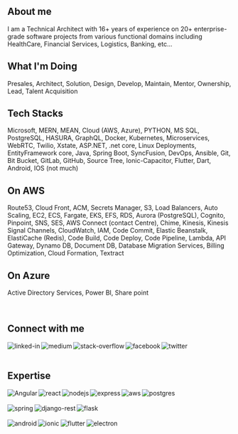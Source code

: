 ## About me

I am a Technical Architect with 16+ years of experience on 20+ enterprise-grade software projects from various functional domains including HealthCare, Financial Services, Logistics, Banking, etc...

## What I'm Doing

Presales, Architect, Solution, Design, Develop, Maintain, Mentor, Ownership, Lead, Talent Acquisition

## Tech Stacks

Microsoft, MERN, MEAN, Cloud (AWS, Azure), PYTHON, MS SQL, PostgreSQL, HASURA, GraphQL, Docker, Kubernetes, Microservices, WebRTC, Twilio, Xstate, ASP.NET, .net core, Linux Deployments, EntityFramework core, Java, Spring Boot, SyncFusion, DevOps, Ansible, Git, Bit Bucket, GitLab, GitHub, Source Tree, Ionic-Capacitor, Flutter, Dart, Android, IOS (not much)

## On AWS
Route53, Cloud Front, ACM, Secrets Manager, S3, Load Balancers, Auto Scaling, EC2, ECS, Fargate, EKS, EFS, RDS, Aurora (PostgreSQL), Cognito, Pinpoint, SNS, SES, AWS Connect (contact Centre), Chime, Kinesis, Kinesis Signal Channels, CloudWatch, IAM, Code Commit, Elastic Beanstalk, ElastiCache (Redis), Code Build, Code Deploy, Code Pipeline, Lambda, API Gateway, Dynamo DB, Document DB, Database Migration Services, Billing Optimization, Cloud Formation, Textract

## On Azure
Active Directory Services, Power BI, Share point

<br>

## Connect with me

[<img align="left" alt="linked-in" src="https://img.shields.io/badge/linkedin-%230077B5.svg?&style=for-the-badge&logo=linkedin&logoColor=white" />](https://www.linkedin.com/in/sivaram-movva)
[<img align="left" alt="medium" src="https://img.shields.io/badge/medium-%2312100E.svg?&style=for-the-badge&logo=medium&logoColor=white" />](https://medium.com/@sivaram.movva)
[<img align="left" alt="stack-overflow" src="https://img.shields.io/badge/stack%20overflow-FE7A16?logo=stack-overflow&logoColor=white&style=for-the-badge" />](https://stackoverflow.com/users/11596159/sivaramakrishna-movva?tab=profile)
[<img align="left" alt="facebook" src="https://img.shields.io/badge/facebook-%231877F2.svg?&style=for-the-badge&logo=facebook&logoColor=white" />](https://www.facebook.com/sivaramakrishna.movva)
[<img align="left" alt="twitter" src="https://img.shields.io/badge/twitter-%231DA1F2.svg?&style=for-the-badge&logo=twitter&logoColor=white" />](https://twitter.com/SivaramMovva)
<br>
<br>

## Expertise

<img align="left" alt="Angular" src="https://img.shields.io/badge/Angular-DD0031?style=for-the-badge&logo=angular&logoColor=white" />
<img align="left" alt="react" src="https://img.shields.io/badge/react%20-%2320232a.svg?&style=for-the-badge&logo=react&logoColor=%2361DAFB" />
<img align="left" alt="nodejs" src="https://img.shields.io/badge/node.js%20-%2343853D.svg?&style=for-the-badge&logo=node.js&logoColor=white" />
<img align="left" alt="express" src="https://img.shields.io/badge/Express.js-000000?style=for-the-badge&logo=express&logoColor=white" />
<img align="left" alt="aws" src="https://img.shields.io/badge/Amazon%20AWS-%23232F3E?logo=amazon-aws&logoColor=white&style=for-the-badge" />
<img align="left" alt="postgres" src="https://img.shields.io/badge/postgres-%23316192.svg?&style=for-the-badge&logo=postgresql&logoColor=white" />
<br/><br/>
<img align="left" alt="spring" src="https://img.shields.io/badge/spring%20-%236DB33F.svg?&style=for-the-badge&logo=spring&logoColor=white" />
<img align="left" alt="django-rest" src="https://img.shields.io/badge/DJANGO-REST-ff1709?style=for-the-badge&logo=django&logoColor=white&color=ff1709&labelColor=gray" />
<img align="left" alt="flask" src="https://img.shields.io/badge/Flask-000000?style=for-the-badge&logo=flask&logoColor=white" />
<br/><br/>
<img align="left" alt="android" src="https://img.shields.io/badge/Android-3DDC84?logo=android&logoColor=white&style=for-the-badge" />
<img align="left" alt="ionic" src="https://img.shields.io/badge/Ionic-3880FF?style=for-the-badge&logo=ionic&logoColor=white" />
<img align="left" alt="flutter" src="https://img.shields.io/badge/Flutter-02569B?style=for-the-badge&logo=flutter&logoColor=white" />
<img align="left" alt="electron" src="https://img.shields.io/badge/Electron-2B2E3A?style=for-the-badge&logo=electron&logoColor=9FEAF9" />

<br/>

<br>
<br>
